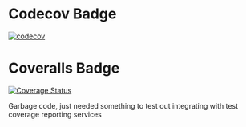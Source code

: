 # Codecov Badge
[![codecov](https://codecov.io/gh/sharlan09/test-cov/branch/main/graph/badge.svg?token=ZVDGTTOHOR)](https://codecov.io/gh/sharlan09/test-cov)

# Coveralls Badge
[![Coverage Status](https://coveralls.io/repos/github/sharlan09/test-cov/badge.svg)](https://coveralls.io/github/sharlan09/test-cov)

Garbage code, just needed something to test out integrating with test coverage reporting services
